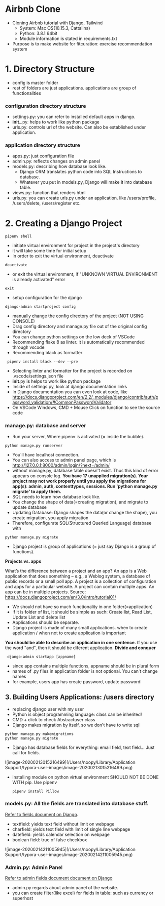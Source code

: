 # Airbnb Clone

- Cloning Airbnb tutorial with Django, Tailwind
  - System: Mac OS(10.15.3, Cattalina) 
  - Python: 3.8.1 64bit
  - Module information is stated in requirements.txt
- Purpose is to make website for fitcuration: exercise recommendation system

# 1. Directory Structure

- config is master folder
- rest of folders are just applications. applications are group of functionalities

### configuration directory structure

- settings.py: you can refer to installed default apps in django.
- __init___.py:  helps to work like python package
- urls.py: controls url of the website. Can also be established under application. 

### application directory structure

- apps.py: just configuration file
- admin.py: reflects changes on admin panel
- models.py: describing how database look like.
  - Django ORM translates python code into SQL Instructions to database.
  - Whatever you put in models.py, Django will make it into database table. 
- views.py: function that renders html
- urls.py: you can create urls.py under an application.
  like /users/profile, /users/delete, /users/register etc.

# 2. Creating a Django Project

```shell
pipenv shell
```

- initiate virtual environment for project in the project's directory
- it will take some time for initial setup 
- In order to exit the virtual environment, deactivate 

```shell
deactivate
```

- or exit the virtual environment, If "UNKNOWN VIRTUAL ENVIRONMENT is already activated" error 

```shell
exit
```

- setup configuration for the django

```shell
django-admin startproject config
```
- manually change the config directory of the project (NOT USING CONSOLE)
- Drag config directory and manage.py file out of the original config directory
- You can change python settings on the low deck of VSCode
- Recommending flake 8 as linter. it is automatically recommended through vscode 
- Recommending black as formatter

```shell
 pipenv install black --dev --pre
```

- Selecting linter and formatter for the project is recorded on .vscode/settings.json file
- __init__.py is helps to work like python package
- Inside of settings.py, look at django documentation links
- In Django documentation you can even look at code, like https://docs.djangoproject.com/en/2.2/_modules/django/contrib/auth/password_validation/#CommonPasswordValidator
- On VSCode Windows, CMD + Mouse Click on function to see the source code 

### manage.py: database and server

- Run your server, Where pipenv is activated (= inside the bubble).

```shell
python manage.py runserver
```

- You'll have localhost connection.
- You can also access to admin panel page, which is  http://127.0.0.1:8000/admin/login/?next=/admin/
- without manage.py, database table doesn't exist. Thus this kind of error appears on console log. 
**You have 17 unapplied migration(s). Your project may not work properly until you apply the migrations for app(s): admin, auth, contenttypes, sessions. Run 'python manage.py migrate' to apply them.**
- SQL needs to learn how database look like. 
- You change the shape of data(=creating migration), and migrate to update database
- Updating Database: Django shapes the data(or change the shape), you create migration, you apply migration
- Therefore, configurate SQL(Structured Queried Language) database with 

```shell
python manage.py migrate
```

- Django project is group of applications (= just say Django is a group of functions).

**Projects vs. apps**

What’s the difference between a project and an app? An app is a Web application that does something – e.g., a Weblog system, a database of public records or a small poll app. A project is a collection of configuration and apps for a particular website. A project can contain multiple apps. An app can be in multiple projects.
Source: https://docs.djangoproject.com/en/3.0/intro/tutorial01/

- We should not have so much functionality in one folder(=application)
- If it is folder of list, it should be simple as such: Create list, Read List, Update List and delete list 
- Applications should be separate. 
- Django project is made of many small applications. when to create application / when not to create application is important

**You should be able to describe an application in one sentence.** If you use the word "and", then it should be diferent application. **Divide and conquer**

```shell
 django-admin startapp [appname]
```
- since app contains multiple functions, appname should be in plural form
- names of .py files in application folder is not optional. You can't change names
- for example, users app has create password, update password



## 3. Building Users Applications: /users directory

- replacing django user with my user
- Python is object programming language: class can be inherited!
- CMD + click to check Abstractuser class
- Django makes migration by itself, so we don't have to write sql

```shell
python manage.py makemigrations
python manage.py migrate
```

- Django has database fields for everything: email field, text field... Just call for fields. 

![image-20200213015216499](/Users/noopy/Library/Application Support/typora-user-images/image-20200213015216499.png)

- installing module on python virtual environment SHOULD NOT BE DONE WITH pip. 
  Use pipenv

  ``` shell
  pipenv install Pillow
  ```

### models.py: All the fields are translated into database stuff.

[Refer to fields document on Django](https://docs.djangoproject.com/en/2.2/ref/models/fields/). 

- textfield: yields text field without limit on webpage
- charfield: yields text field with limit of single line webpage
- datefield: yields calendar selection on webpage
- boolean field: true of false checkbox

![image-20200214211005945](/Users/noopy/Library/Application Support/typora-user-images/image-20200214211005945.png)

### Admin.py: Admin Panel 

[Refer to admin fields document document on Django](https://docs.djangoproject.com/en/2.2/ref/contrib/admin/)

- admin.py regards about admin panel of the website. 
- you can create filter(like excel) for fields in table: such as currency or superhost